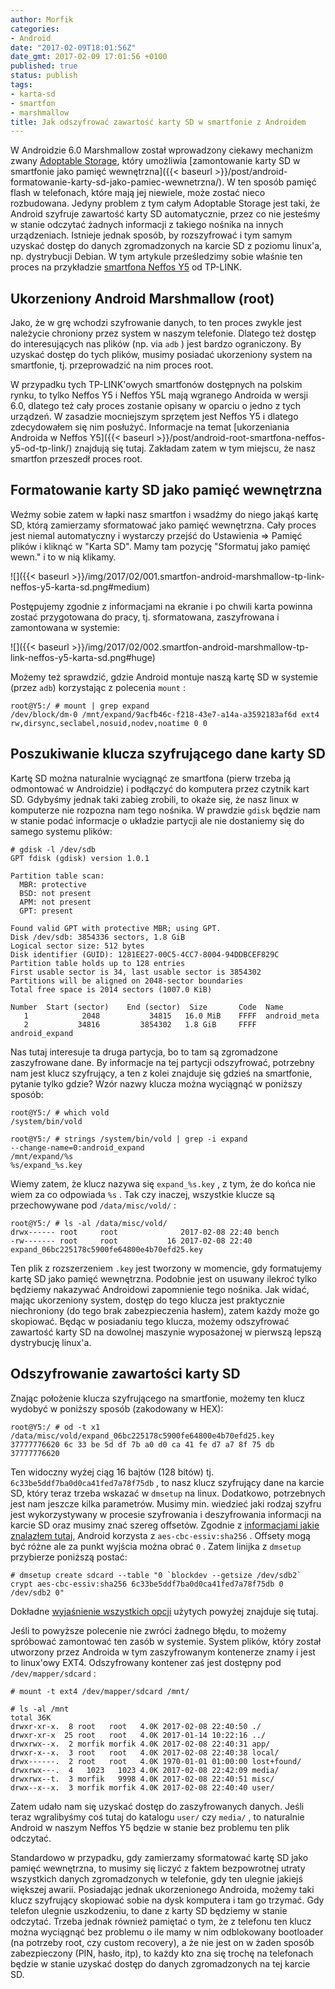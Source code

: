 ```yaml
---
author: Morfik
categories:
- Android
date: "2017-02-09T18:01:56Z"
date_gmt: 2017-02-09 17:01:56 +0100
published: true
status: publish
tags:
- karta-sd
- smartfon
- marshmallow
title: Jak odszyfrować zawartość karty SD w smartfonie z Androidem
---
```


W Androidzie 6.0 Marshmallow został wprowadzony ciekawy mechanizm zwany [Adoptable
Storage](https://source.android.com/devices/storage/adoptable), który umożliwia [zamontowanie karty
SD w smartfonie jako pamięć
wewnętrzna]({{< baseurl >}}/post/android-formatowanie-karty-sd-jako-pamiec-wewnetrzna/). W ten
sposób pamięć flash w telefonach, które mają jej niewiele, może zostać nieco rozbudowana. Jedyny
problem z tym całym Adoptable Storage jest taki, że Android szyfruje zawartość karty SD
automatycznie, przez co nie jesteśmy w stanie odczytać żadnych informacji z takiego nośnika na
innych urządzeniach. Istnieje jednak sposób, by rozszyfrować i tym samym uzyskać dostęp do danych
zgromadzonych na karcie SD z poziomu linux'a, np. dystrybucji Debian. W tym artykule prześledzimy
sobie właśnie ten proces na przykładzie [smartfona Neffos
Y5](http://www.neffos.pl/product/details/Y5) od TP-LINK.

<!--more-->
## Ukorzeniony Android Marshmallow (root)

Jako, że w grę wchodzi szyfrowanie danych, to ten proces zwykle jest należycie chroniony przez
system w naszym telefonie. Dlatego też dostęp do interesujących nas plików (np. via `adb` ) jest
bardzo ograniczony. By uzyskać dostęp do tych plików, musimy posiadać ukorzeniony system na
smartfonie, tj. przeprowadzić na nim proces root.

W przypadku tych TP-LINK'owych smartfonów dostępnych na polskim rynku, to tylko Neffos Y5 i Neffos
Y5L mają wgranego Androida w wersji 6.0, dlatego też cały proces zostanie opisany w oparciu o jedno
z tych urządzeń. W zasadzie mocniejszym sprzętem jest Neffos Y5 i dlatego zdecydowałem się nim
posłużyć. Informacje na temat [ukorzeniania Androida w Neffos
Y5]({{< baseurl >}}/post/android-root-smartfona-neffos-y5-od-tp-link/) znajdują się tutaj.
Zakładam zatem w tym miejscu, że nasz smartfon przeszedł proces root.

## Formatowanie karty SD jako pamięć wewnętrzna

Weźmy sobie zatem w łapki nasz smartfon i wsadźmy do niego jakąś kartę SD, którą zamierzamy
sformatować jako pamięć wewnętrzna. Cały proces jest niemal automatyczny i wystarczy przejść do
Ustawienia => Pamięć plików i kliknąć w "Karta SD". Mamy tam pozycję "Sformatuj jako pamięć wewn."
i to w nią klikamy.

![]({{< baseurl >}}/img/2017/02/001.smartfon-android-marshmallow-tp-link-neffos-y5-karta-sd.png#medium)

Postępujemy zgodnie z informacjami na ekranie i po chwili karta powinna zostać przygotowana do
pracy, tj. sformatowana, zaszyfrowana i zamontowana w systemie:

![]({{< baseurl >}}/img/2017/02/002.smartfon-android-marshmallow-tp-link-neffos-y5-karta-sd.png#huge)

Możemy też sprawdzić, gdzie Android montuje naszą kartę SD w systemie (przez `adb`) korzystając z
polecenia `mount` :

    root@Y5:/ # mount | grep expand
    /dev/block/dm-0 /mnt/expand/9acfb46c-f218-43e7-a14a-a3592183af6d ext4 rw,dirsync,seclabel,nosuid,nodev,noatime 0 0

## Poszukiwanie klucza szyfrującego dane karty SD

Kartę SD można naturalnie wyciągnąć ze smartfona (pierw trzeba ją odmontować w Androidzie) i
podłączyć do komputera przez czytnik kart SD. Gdybyśmy jednak taki zabieg zrobili, to okaże się,
że nasz linux w komputerze nie rozpozna nam tego nośnika. W prawdzie `gdisk` będzie nam w stanie
podać informacje o układzie partycji ale nie dostaniemy się do samego systemu plików:

    # gdisk -l /dev/sdb
    GPT fdisk (gdisk) version 1.0.1

    Partition table scan:
      MBR: protective
      BSD: not present
      APM: not present
      GPT: present

    Found valid GPT with protective MBR; using GPT.
    Disk /dev/sdb: 3854336 sectors, 1.8 GiB
    Logical sector size: 512 bytes
    Disk identifier (GUID): 1281EE27-00C5-4CC7-8004-94DDBCEF829C
    Partition table holds up to 128 entries
    First usable sector is 34, last usable sector is 3854302
    Partitions will be aligned on 2048-sector boundaries
    Total free space is 2014 sectors (1007.0 KiB)

    Number  Start (sector)    End (sector)  Size       Code  Name
       1            2048           34815   16.0 MiB    FFFF  android_meta
       2           34816         3854302   1.8 GiB     FFFF  android_expand

Nas tutaj interesuje ta druga partycja, bo to tam są zgromadzone zaszyfrowane dane. By informacje na
tej partycji odszyfrować, potrzebny nam jest klucz szyfrujący, a ten z kolei znajduje się gdzieś na
smartfonie, pytanie tylko gdzie? Wzór nazwy klucza można wyciągnąć w poniższy sposób:

    root@Y5:/ # which vold
    /system/bin/vold

    root@Y5:/ # strings /system/bin/vold | grep -i expand
    --change-name=0:android_expand
    /mnt/expand/%s
    %s/expand_%s.key

Wiemy zatem, że klucz nazywa się `expand_%s.key` , z tym, że do końca nie wiem za co odpowiada
`%s` . Tak czy inaczej, wszystkie klucze są przechowywane pod `/data/misc/vold/` :

    root@Y5:/ # ls -al /data/misc/vold/
    drwx------ root     root              2017-02-08 22:40 bench
    -rw------- root     root           16 2017-02-08 22:40 expand_06bc225178c5900fe64800e4b70efd25.key

Ten plik z rozszerzeniem `.key` jest tworzony w momencie, gdy formatujemy kartę SD jako pamięć
wewnętrzna. Podobnie jest on usuwany ilekroć tylko będziemy nakazywać Androidowi zapomnienie tego
nośnika. Jak widać, mając ukorzeniony system, dostęp do tego klucza jest praktycznie niechroniony
(do tego brak zabezpieczenia hasłem), zatem każdy może go skopiować. Będąc w posiadaniu tego klucza,
możemy odszyfrować zawartość karty SD na dowolnej maszynie wyposażonej w pierwszą lepszą dystrybucję
linux'a.

## Odszyfrowanie zawartości karty SD

Znając położenie klucza szyfrującego na smartfonie, możemy ten klucz wydobyć w poniższy sposób
(zakodowany w HEX):

    root@Y5:/ # od -t x1 /data/misc/vold/expand_06bc225178c5900fe64800e4b70efd25.key
    37777776620 6c 33 be 5d df 7b a0 d0 ca 41 fe d7 a7 8f 75 db
    37777776620

Ten widoczny wyżej ciąg 16 bajtów (128 bitów) tj. `6c33be5ddf7ba0d0ca41fed7a78f75db` , to nasz klucz
szyfrujący dane na karcie SD, który teraz trzeba wskazać w `dmsetup` na linux. Dodatkowo,
potrzebnych jest nam jeszcze kilka parametrów. Musimy min. wiedzieć jaki rodzaj szyfru jest
wykorzystywany w procesie szyfrowania i deszyfrowania informacji na karcie SD oraz musimy znać
szereg offsetów. Zgodnie z [informacjami jakie znalazłem
tutaj](https://source.android.com/devices/storage/adoptable#security), Android korzysta z
`aes-cbc-essiv:sha256` . Offsety mogą być różne ale za punkt wyjścia można obrać `0` . Zatem linijka
z `dmsetup` przybierze poniższą postać:

    # dmsetup create sdcard --table "0 `blockdev --getsize /dev/sdb2` crypt aes-cbc-essiv:sha256 6c33be5ddf7ba0d0ca41fed7a78f75db 0 /dev/sdb2 0"

Dokładne [wyjaśnienie wszystkich opcji](https://gitlab.com/cryptsetup/cryptsetup/wikis/DMCrypt)
użytych powyżej znajduje się tutaj.

Jeśli to powyższe polecenie nie zwróci żadnego błędu, to możemy spróbować zamontować ten zasób w
systemie. System plików, który został utworzony przez Androida w tym zaszyfrowanym kontenerze znamy
i jest to linux'owy EXT4. Odszyfrowany kontener zaś jest dostępny pod `/dev/mapper/sdcard` :

    # mount -t ext4 /dev/mapper/sdcard /mnt/

    # ls -al /mnt
    total 36K
    drwxr-xr-x.  8 root   root   4.0K 2017-02-08 22:40:50 ./
    drwxr-xr-x  25 root   root   4.0K 2017-01-14 10:22:16 ../
    drwxrwx--x.  2 morfik morfik 4.0K 2017-02-08 22:40:31 app/
    drwxr-x--x.  3 root   root   4.0K 2017-02-08 22:40:38 local/
    drwx------.  2 root   root   4.0K 1970-01-01 01:00:00 lost+found/
    drwxrwx---.  4   1023   1023 4.0K 2017-02-08 22:42:09 media/
    drwxrwx--t.  3 morfik   9998 4.0K 2017-02-08 22:40:51 misc/
    drwx--x--x.  3 morfik morfik 4.0K 2017-02-08 22:40:40 user/

Zatem udało nam się uzyskać dostęp do zaszyfrowanych danych. Jeśli teraz wgralibyśmy coś tutaj do
katalogu `user/` czy `media/` , to naturalnie Android w naszym Neffos Y5 będzie w stanie bez
problemu ten plik odczytać.

Standardowo w przypadku, gdy zamierzamy sformatować kartę SD jako pamięć wewnętrzna, to musimy się
liczyć z faktem bezpowrotnej utraty wszystkich danych zgromadzonych w telefonie, gdy ten ulegnie
jakiejś większej awarii. Posiadając jednak ukorzenionego Androida, możemy taki klucz szyfrujący
skopiować sobie na dysk komputera i tam go trzymać. Gdy telefon ulegnie uszkodzeniu, to dane z karty
SD będziemy w stanie odczytać. Trzeba jednak również pamiętać o tym, że z telefonu ten klucz można
wyciągnąć bez problemu o ile mamy w nim odblokowany bootloader (na potrzeby root, czy custom
recovery), a że nie jest on w żaden sposób zabezpieczony (PIN, hasło, itp), to każdy kto zna się
trochę na telefonach będzie w stanie uzyskać dostęp do danych zgromadzonych na tej karcie SD.
